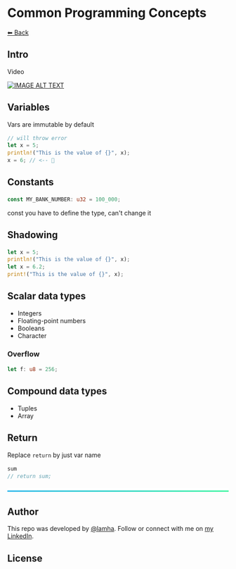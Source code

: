 # Common Programming Concepts

[⬅ Back](../README.md)

## Intro 
Video

<div>
  <a href="https://www.youtube.com/watch?v=2V0JaMVjzws"><img src="https://img.youtube.com/vi/2V0JaMVjzws/0.jpg" alt="IMAGE ALT TEXT"></a>
</div>

## Variables 
Vars are immutable by default 

``` rust 
// will throw error 
let x = 5;
println!("This is the value of {}", x);
x = 6; // <-- 🐞

```

## Constants 

``` rust 
const MY_BANK_NUMBER: u32 = 100_000;
```
const you have to define the type, can't change it

## Shadowing 

```rust
let x = 5;
println!("This is the value of {}", x);
let x = 6.2;
print!("This is the value of {}", x);

```

## Scalar data types 
- Integers 
- Floating-point numbers 
- Booleans 
- Character

### Overflow 

```rust
let f: u8 = 256;
```

## Compound data types
- Tuples
- Array 

## Return 
Replace `return` by just var name 

```rust
sum
// return sum;
```


<p><img type="separator" height=8px width="100%" src="https://github.com/HaLamUs/nft-drop/blob/main/assets/aqua.png"></p>

## Author

This repo was developed by [@lamha](https://github.com/HaLamUs). 
Follow or connect with me on [my LinkedIn](https://www.linkedin.com/in/lamhacs). 

## License